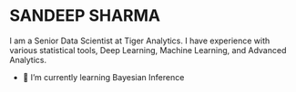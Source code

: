 # SANDEEP SHARMA

I am a Senior Data Scientist at Tiger Analytics. I have experience with various statistical tools, Deep Learning, Machine Learning, and Advanced Analytics.

- 🌱 I’m currently learning Bayesian Inference
